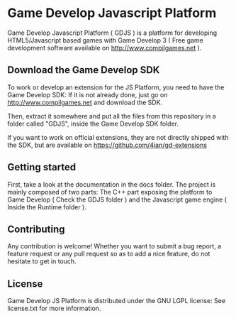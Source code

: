Game Develop Javascript Platform
================================

Game Develop Javascript Platform ( GDJS ) is a platform for developing 
HTML5/Javascript based games with Game Develop 3 ( Free game development software 
available on http://www.compilgames.net ).

Download the Game Develop SDK
-----------------------------

To work or develop an extension for the JS Platform, you need to have the Game Develop SDK:
If it is not already done, just go on http://www.compilgames.net and download the SDK.

Then, extract it somewhere and put all the files from this repository in a folder 
called "GDJS", inside the Game Develop SDK folder.

If you want to work on official extensions, they are not directly shipped with the SDK, 
but are available on https://github.com/4ian/gd-extensions

Getting started
---------------

First, take a look at the documentation in the docs folder.
The project is mainly composed of two parts: The C++ part exposing the platform to Game
Develop ( Check the GDJS folder ) and the Javascript game engine ( Inside the Runtime folder ).

Contributing
------------

Any contribution is welcome! Whether you want to submit a bug report, a feature request 
or any pull request so as to add a nice feature, do not hesitate to get in touch.

License
-------

Game Develop JS Platform is distributed under the GNU LGPL license: See license.txt for
more information.